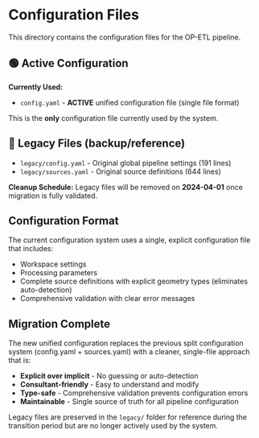 # Configuration Files

This directory contains the configuration files for the OP-ETL pipeline.

## 🟢 Active Configuration

**Currently Used:**
- `config.yaml` - **ACTIVE** unified configuration file (single file format)

This is the **only** configuration file currently used by the system.

## 📁 Legacy Files (backup/reference)

- `legacy/config.yaml` - Original global pipeline settings (191 lines)
- `legacy/sources.yaml` - Original source definitions (644 lines)

**Cleanup Schedule:** Legacy files will be removed on **2024-04-01** once migration is fully validated.

## Configuration Format

The current configuration system uses a single, explicit configuration file that includes:

- Workspace settings
- Processing parameters  
- Complete source definitions with explicit geometry types (eliminates auto-detection)
- Comprehensive validation with clear error messages

## Migration Complete

The new unified configuration replaces the previous split configuration system (config.yaml + sources.yaml) with a cleaner, single-file approach that is:

- **Explicit over implicit** - No guessing or auto-detection
- **Consultant-friendly** - Easy to understand and modify
- **Type-safe** - Comprehensive validation prevents configuration errors
- **Maintainable** - Single source of truth for all pipeline configuration

Legacy files are preserved in the `legacy/` folder for reference during the transition period but are no longer actively used by the system.